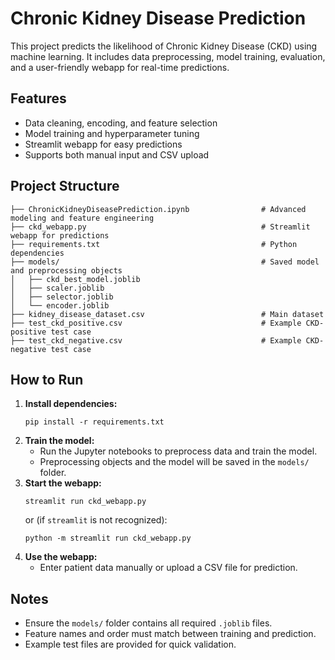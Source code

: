 # Chronic Kidney Disease Prediction

This project predicts the likelihood of Chronic Kidney Disease (CKD) using machine learning. It includes data preprocessing, model training, evaluation, and a user-friendly webapp for real-time predictions.

## Features
- Data cleaning, encoding, and feature selection
- Model training and hyperparameter tuning
- Streamlit webapp for easy predictions
- Supports both manual input and CSV upload

## Project Structure
```
├── ChronicKidneyDiseasePrediction.ipynb                # Advanced modeling and feature engineering
├── ckd_webapp.py                                       # Streamlit webapp for predictions
├── requirements.txt                                    # Python dependencies
├── models/                                             # Saved model and preprocessing objects
│   ├── ckd_best_model.joblib
│   ├── scaler.joblib
│   ├── selector.joblib
│   └── encoder.joblib
├── kidney_disease_dataset.csv                          # Main dataset
├── test_ckd_positive.csv                               # Example CKD-positive test case
├── test_ckd_negative.csv                               # Example CKD-negative test case
```

## How to Run
1. **Install dependencies:**
   ```
   pip install -r requirements.txt
   ```
2. **Train the model:**
   - Run the Jupyter notebooks to preprocess data and train the model.
   - Preprocessing objects and the model will be saved in the `models/` folder.
3. **Start the webapp:**
   ```
   streamlit run ckd_webapp.py
   ```
   or (if `streamlit` is not recognized):
   ```
   python -m streamlit run ckd_webapp.py
   ```
4. **Use the webapp:**
   - Enter patient data manually or upload a CSV file for prediction.

## Notes
- Ensure the `models/` folder contains all required `.joblib` files.
- Feature names and order must match between training and prediction.
- Example test files are provided for quick validation.

